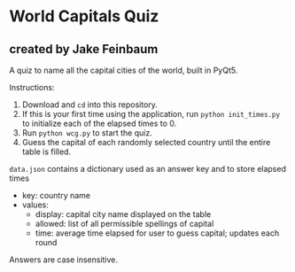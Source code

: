# World Capitals Quiz
## created by Jake Feinbaum
  
A quiz to name all the capital cities of the world, built in PyQt5.

Instructions:
  1. Download and `cd` into this repository.
  2. If this is your first time using the application, run `python init_times.py` to initialize each of the elapsed times to 0.
  3. Run `python wcg.py` to start the quiz.
  4. Guess the capital of each randomly selected country until the entire table is filled.
 
`data.json` contains a dictionary used as an answer key and to store elapsed times
- key: country name
- values:
	- display: capital city name displayed on the table
	- allowed: list of all permissible spellings of capital
	- time: average time elapsed for user to guess capital; updates each round

Answers are case insensitive.
